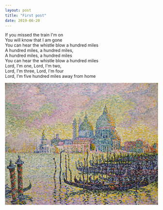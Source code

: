 ```yaml
---
layout: post
title: "First post"
date: 2019-06-20
---
```


If you missed the train I'm on<br>
You will know that I am gone<br>
You can hear the whistle blow a hundred miles<br>
A hundred miles, a hundred miles,<br>
A hundred miles, a hundred miles<br>
You can hear the whistle blow a hundred miles<br>
Lord, I'm one, Lord, I'm two,<br>
Lord, I'm three, Lord, I'm four<br>
Lord, I'm five hundred miles away from home<br>

![Signac](../_images/1024px-Paul_Signac_Grand_Canal_(Venise).JPG)
